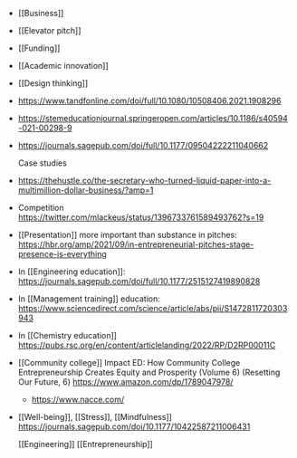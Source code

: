 - [[Business]]
- [[Elevator pitch]]
- [[Funding]]
- [[Academic innovation]]
- [[Design thinking]]
- https://www.tandfonline.com/doi/full/10.1080/10508406.2021.1908296
- https://stemeducationjournal.springeropen.com/articles/10.1186/s40594-021-00298-9
- https://journals.sagepub.com/doi/full/10.1177/09504222211040662
  
  Case studies
- https://thehustle.co/the-secretary-who-turned-liquid-paper-into-a-multimillion-dollar-business/?amp=1
- Competition https://twitter.com/mlackeus/status/1396733761589493762?s=19
- [[Presentation]] more important than substance in pitches: https://hbr.org/amp/2021/09/in-entrepreneurial-pitches-stage-presence-is-everything
- In [[Engineering education]]: https://journals.sagepub.com/doi/full/10.1177/2515127419890828
- In [[Management training]] education: https://www.sciencedirect.com/science/article/abs/pii/S1472811720303943
- In [[Chemistry education]] https://pubs.rsc.org/en/content/articlelanding/2022/RP/D2RP00011C
- [[Community college]] Impact ED: How Community College Entrepreneurship Creates Equity and Prosperity (Volume 6) (Resetting Our Future, 6) https://www.amazon.com/dp/1789047978/
	- https://www.nacce.com/
- [[Well-being]], [[Stress]], [[Mindfulness]] https://journals.sagepub.com/doi/10.1177/10422587211006431
  
  [[Engineering]] [[Entrepreneurship]]